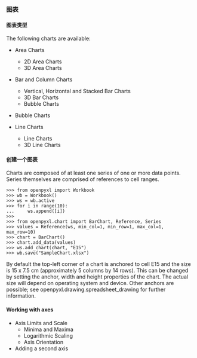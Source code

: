 ### 图表 

#### 图表类型

The following charts are available:

- Area Charts
	- 2D Area Charts
	- 3D Area Charts
- Bar and Column Charts
	- Vertical, Horizontal and Stacked Bar Charts
	- 3D Bar Charts
	- Bubble Charts

- Bubble Charts
- Line Charts
	- Line Charts
	- 3D Line Charts

#### 创建一个图表

Charts are composed of at least one series of one or more data points. Series themselves are comprised of references to cell ranges.

```
>>> from openpyxl import Workbook
>>> wb = Workbook()
>>> ws = wb.active
>>> for i in range(10):
...     ws.append([i])
>>>
>>> from openpyxl.chart import BarChart, Reference, Series
>>> values = Reference(ws, min_col=1, min_row=1, max_col=1, max_row=10)
>>> chart = BarChart()
>>> chart.add_data(values)
>>> ws.add_chart(chart, "E15")
>>> wb.save("SampleChart.xlsx")
```

By default the top-left corner of a chart is anchored to cell E15 and the size is 15 x 7.5 cm (approximately 5 columns by 14 rows). This can be changed by setting the anchor, width and height properties of the chart. The actual size will depend on operating system and device. Other anchors are possible; see openpyxl.drawing.spreadsheet_drawing for further information.

#### Working with axes

- Axis Limits and Scale
	- Minima and Maxima
	- Logarithmic Scaling
	- Axis Orientation
- Adding a second axis